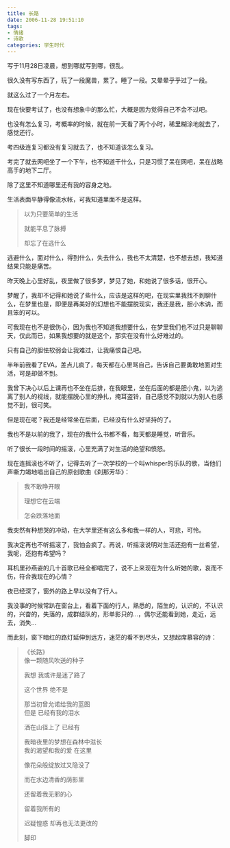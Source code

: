 ```yaml
---
title: 长路
date: 2006-11-28 19:51:10
tags: 
- 情绪
- 诗歌
categories: 学生时代
---
```


写于11月28日凌晨，想到哪就写到哪，很乱。

很久没有写东西了，玩了一段魔兽，累了。睡了一段。又晕晕乎乎过了一段。

就这么过了一个月左右。

现在快要考试了，也没有想象中的那么忙，大概是因为觉得自己不会不过吧。

也没有怎么复习，考概率的时候，就在前一天看了两个小时，稀里糊涂地就去了，感觉还行。

考四级连复习都没有复习就去了，也不知道该怎么复习。

考完了就去网吧坐了一个下午，也不知道干什么，只是习惯了呆在网吧，呆在战略高手的地下二厅。

除了这里不知道哪里还有我的容身之地。


生活表面平静得像流水帐，可我知道里面不是这样。

> 以为只要简单的生活
> 
> 就能平息了脉搏
> 
> 却忘了在逃什么

逃避什么，面对什么，得到什么，失去什么，我也不太清楚，也不想去想，我知道结果只能是痛苦。

昨天晚上心里好乱，夜里做了很多梦，梦见了她，和她说了很多话，很开心。

梦醒了，我却不记得和她说了些什么，应该是这样的吧，在现实里我找不到聊什么，在梦里也是，即便是再美好的幻想也不能摆脱现实，我还是我，胆小木讷，而且笨的可以。

可我现在也不是很伤心，因为我也不知道我想要什么，在梦里我们也不过只是聊聊天，仅此而已，如果我想要的就是这个，那实在没有什么好难过的。


只有自己的胆怯软弱会让我难过，让我痛恨自己吧。

半年前我看了EVA，差点儿疯了，每天都在心里骂自己，告诉自己要勇敢地面对生活，可是却做不到。

我曾下决心以后上课再也不坐在后排，在我眼里，坐在后面的都是胆小鬼，以为逃离了别人的视线，就能摆脱心里的挣扎，掩耳盗铃，自己感觉不到就以为别人也感觉不到，很可笑。

但是现在呢？我还是经常坐在后面，已经没有什么好坚持的了。

我也不是以前的我了，现在的我什么书都不看，每天都是睡觉，听音乐。

听了很长一段时间的摇滚，心里充满了对生活的绝望和愤怒。

现在连摇滚也不听了，记得去听了一次学校的一个叫whisper的乐队的歌，当他们声嘶力竭地唱出自己的原创歌曲《刹那芳华》：

> 我不敢睁开眼
> 
> 理想它在云端
> 
> 怎会跌落地面

我突然有种想哭的冲动，在大学里还有这么多和我一样的人，可悲，可怜。

我决定再也不听摇滚了，我怕会疯了。再说，听摇滚说明对生活还抱有一丝希望，我呢，还抱有希望吗？

耳机里孙燕姿的几十首歌已经全都唱完了，说不上来现在为什么听她的歌，哀而不伤，符合我现在的心情？


夜已经深了，窗外的路上早以没有了行人。

我没事的时候常趴在窗台上，看着下面的行人，熟悉的，陌生的，认识的，不认识的，兴奋的，失落的，成群结队的，形单影只的…，偶尔还能看到她，走近，远去，消失…


而此刻，窗下暗红的路灯延伸到远方，迷茫的看不到尽头，又想起席慕容的诗：

> 《长路》
> </br>
> 像一颗随风吹送的种子
> 
> 我想 我或许是迷了路了
> 
> 这个世界 绝不是
> 
> 那当初曾允诺给我的蓝图
> </br>
> 但是 已经有我的泪水
> 
> 洒在山径上了 已经有
> 
> 我暗夜里的梦想在森林中滋长
> </br>
> 我的渴望和我的爱 在这里
> 
> 像花朵般绽放过又隐没了
> 
> 而在水边清香的荫影里
> 
> 还留着我无邪的心
> 
> 留着我所有的
> 
> 迟疑惶惑 却再也无法更改的
> 
> 脚印
